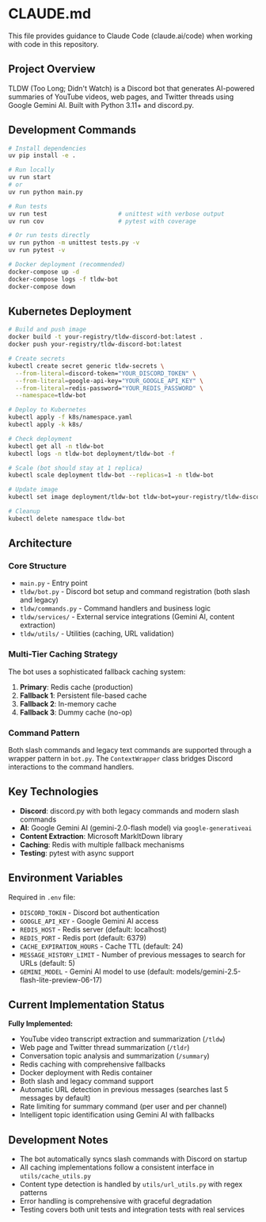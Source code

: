# CLAUDE.md

This file provides guidance to Claude Code (claude.ai/code) when working with code in this repository.

## Project Overview

TLDW (Too Long; Didn't Watch) is a Discord bot that generates AI-powered summaries of YouTube videos, web pages, and Twitter threads using Google Gemini AI. Built with Python 3.11+ and discord.py.

## Development Commands

```bash
# Install dependencies
uv pip install -e .

# Run locally
uv run start
# or
uv run python main.py

# Run tests
uv run test                    # unittest with verbose output
uv run cov                     # pytest with coverage

# Or run tests directly
uv run python -m unittest tests.py -v
uv run pytest -v

# Docker deployment (recommended)
docker-compose up -d
docker-compose logs -f tldw-bot
docker-compose down
```

## Kubernetes Deployment

```bash
# Build and push image
docker build -t your-registry/tldw-discord-bot:latest .
docker push your-registry/tldw-discord-bot:latest

# Create secrets
kubectl create secret generic tldw-secrets \
  --from-literal=discord-token="YOUR_DISCORD_TOKEN" \
  --from-literal=google-api-key="YOUR_GOOGLE_API_KEY" \
  --from-literal=redis-password="YOUR_REDIS_PASSWORD" \
  --namespace=tldw-bot

# Deploy to Kubernetes
kubectl apply -f k8s/namespace.yaml
kubectl apply -k k8s/

# Check deployment
kubectl get all -n tldw-bot
kubectl logs -n tldw-bot deployment/tldw-bot -f

# Scale (bot should stay at 1 replica)
kubectl scale deployment tldw-bot --replicas=1 -n tldw-bot

# Update image
kubectl set image deployment/tldw-bot tldw-bot=your-registry/tldw-discord-bot:new-tag -n tldw-bot

# Cleanup
kubectl delete namespace tldw-bot
```

## Architecture

### Core Structure
- `main.py` - Entry point
- `tldw/bot.py` - Discord bot setup and command registration (both slash and legacy)
- `tldw/commands.py` - Command handlers and business logic
- `tldw/services/` - External service integrations (Gemini AI, content extraction)
- `tldw/utils/` - Utilities (caching, URL validation)

### Multi-Tier Caching Strategy
The bot uses a sophisticated fallback caching system:
1. **Primary**: Redis cache (production)
2. **Fallback 1**: Persistent file-based cache
3. **Fallback 2**: In-memory cache
4. **Fallback 3**: Dummy cache (no-op)

### Command Pattern
Both slash commands and legacy text commands are supported through a wrapper pattern in `bot.py`. The `ContextWrapper` class bridges Discord interactions to the command handlers.

## Key Technologies

- **Discord**: discord.py with both legacy commands and modern slash commands
- **AI**: Google Gemini AI (gemini-2.0-flash model) via `google-generativeai`
- **Content Extraction**: Microsoft MarkItDown library
- **Caching**: Redis with multiple fallback mechanisms
- **Testing**: pytest with async support

## Environment Variables

Required in `.env` file:
- `DISCORD_TOKEN` - Discord bot authentication
- `GOOGLE_API_KEY` - Google Gemini AI access
- `REDIS_HOST` - Redis server (default: localhost)
- `REDIS_PORT` - Redis port (default: 6379)
- `CACHE_EXPIRATION_HOURS` - Cache TTL (default: 24)
- `MESSAGE_HISTORY_LIMIT` - Number of previous messages to search for URLs (default: 5)
- `GEMINI_MODEL` - Gemini AI model to use (default: models/gemini-2.5-flash-lite-preview-06-17)

## Current Implementation Status

**Fully Implemented:**
- YouTube video transcript extraction and summarization (`/tldw`)
- Web page and Twitter thread summarization (`/tldr`)
- Conversation topic analysis and summarization (`/summary`)
- Redis caching with comprehensive fallbacks
- Docker deployment with Redis container
- Both slash and legacy command support
- Automatic URL detection in previous messages (searches last 5 messages by default)
- Rate limiting for summary command (per user and per channel)
- Intelligent topic identification using Gemini AI with fallbacks

## Development Notes

- The bot automatically syncs slash commands with Discord on startup
- All caching implementations follow a consistent interface in `utils/cache_utils.py`
- Content type detection is handled by `utils/url_utils.py` with regex patterns
- Error handling is comprehensive with graceful degradation
- Testing covers both unit tests and integration tests with real services